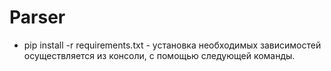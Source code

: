 # Parser
+ pip install -r requirements.txt - установка необходимых зависимостей осуществляется из консоли, с помощью следующей команды.
